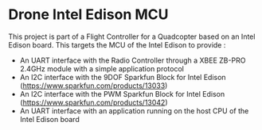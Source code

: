 # Drone Intel Edison MCU

This project is part of a Flight Controller for a Quadcopter based on an Intel Edison board.
This targets the MCU of the Intel Edison to provide :
- An UART interface with the Radio Controller through a XBEE ZB-PRO 2.4GHz module with a simple application protocol
- An I2C interface with the 9DOF Sparkfun Block for Intel Edison (https://www.sparkfun.com/products/13033)
- An I2C interface with the PWM Sparkfun Block for Intel Edison (https://www.sparkfun.com/products/13042)
- An UART interface with an application running on the host CPU of the Intel Edison board
